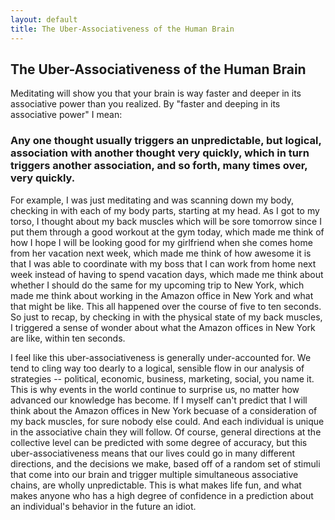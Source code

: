 ```yaml
---
layout: default
title: The Uber-Associativeness of the Human Brain
---
```

## The Uber-Associativeness of the Human Brain
Meditating will show you that your brain is way faster and deeper in its associative power than you realized. By "faster and deeping in its associative power" I mean: 

### **Any one thought usually triggers an unpredictable, but logical, association with another thought very quickly, which in turn triggers another association, and so forth, many times over, very quickly.** 

For example, I was just meditating and was scanning down my body, checking in with each of my body parts, starting at my head. As I got to my torso, I thought about my back muscles which will be sore tomorrow since I put them through a good workout at the gym today, which made me think of how I hope I will be looking good for my girlfriend when she comes home from her vacation next week, which made me think of how awesome it is that I was able to coordinate with my boss that I can work from home next week instead of having to spend vacation days, which made me think about whether I should do the same for my upcoming trip to New York, which made me think about working in the Amazon office in New York and what that might be like. This all happened over the course of five to ten seconds. So just to recap, by checking in with the physical state of my back muscles, I triggered a sense of wonder about what the Amazon offices in New York are like, within ten seconds.

I feel like this uber-associativeness is generally under-accounted for. We tend to cling way too dearly to a logical, sensible flow in our analysis of strategies -- political, economic, business, marketing, social, you name it. This is why events in the world continue to surprise us, no matter how advanced our knowledge has become. If I myself can't predict that I will think about the Amazon offices in New York becuase of a consideration of my back muscles, for sure nobody else could. And each individual is unique in the associative chain they will follow. Of course, general directions at the collective level can be predicted with some degree of accuracy, but this uber-associativeness means that our lives could go in many different directions, and the decisions we make, based off of a random set of stimuli that come into our brain and trigger multiple simultaneous associative chains, are wholly unpredictable. This is what makes life fun, and what makes anyone who has a high degree of confidence in a prediction about an individual's behavior in the future an idiot.
